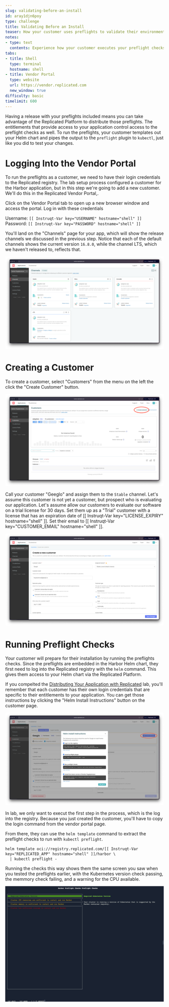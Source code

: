 ```yaml
---
slug: validating-before-an-install
id: aray1djn6poy
type: challenge
title: Validating Before an Install
teaser: How your customer uses preflights to validate their environment
notes:
- type: text
  contents: Experience how your customer executes your preflight checks
tabs:
- title: Shell
  type: terminal
  hostname: shell
- title: Vendor Portal
  type: website
  url: https://vendor.replicated.com
  new_window: true
difficulty: basic
timelimit: 600
---
```


Having a release with your preflights included means you can
take advantage of the Replicated Platform to distribute those
preflights. The entitlements that provide access to your
application control access to the preflight checks as well.
To run the preflights, your customer templates out your
Helm chart and pipes the output to the `preflight` plugin
to `kubectl`, just like you did to test your changes.

Logging Into the Vendor Portal
==============================

To run the preflights as a customer, we need to have their
login credentials to the Replicated registry. The lab setup
process configured a customer for the Harbor application,
but in this step we're going to add a new customer. We'll
do this in the Replicated Vendor Portal,.

Click on the Vendor Portal tab to open up a new browser window and
access the portal. Log in with these credentials

Username: `[[ Instruqt-Var key="USERNAME" hostname="shell" ]]`<br/>
Password: `[[ Instruqt-Var key="PASSWORD" hostname="shell" ]]`

You'll land on the "Channels" page for your app, which will show
the release channels we discussed in the previous step. Notice that
each of the default channels shows the current version `16.8.0`,
while the channel LTS, which we haven't released to, reflects
that.

![Vendor Portal Release Channels](../assets/vendor-portal-landing.png)

Creating a Customer
===================

To create a customer, select "Customers" from the menu on the left
the click the "Create Customer" button.

![Creating a Customer](../assets/create-customer-button.png)

Call your customer "Geeglo" and assign them to the `Stable` channel.
Let's assume this customer is not yet a customer, but prospect who
is evaluating our application. Let's assume allow our customers to
evaluate our software on a trial license for 30 days.  Set them up
as a "Trial" customer with a license that has an expiration date
of [[ Instruqt-Var key="LICENSE_EXPIRY" hostname="shell" ]]. Set
their email to [[ Instruqt-Var key="CUSTOMER_EMAIL" hostname="shell" ]].

![Customer Details](../assets/new-customer-details.png)

Running Preflight Checks
========================

Your customer will prepare for their installation by running
the preflights checks. Since the preflights are embedded in
the Harbor Helm chart, they first need to log into the Replicated
registry with the `helm` command. This gives them access to
your Helm chart via the Replicated Platform.

If you compelted the [Distributing Your Application with Replicated](https://play.instruqt.com/replicated/tracks/distributing-your-application-with-replicated)
lab, you'll remember that each customer has their own login
credentials that are specific to their entitlements to your
application. You can get those instructions by clicking the
"Helm Install Instructions" button on the customer page.

![Install instruction](../assets/install-instructions.png)

In lab, we only want to execut the first step in the process,
which is the log into the registry. Because you just created
the customer, you'll have to copy the login command from the
vendor portal page.

From there, they can use the `helm template` command to extract the
preflight checks to run with `kubectl preflight`.

```
helm template oci://registry.replicated.com/[[ Instruqt-Var key="REPLICATED_APP" hostname="shell" ]]/harbor \
  | kubectl preflight -
```

Running the checks this way shows them the same screen you saw when
you tested the preflights earlier, with the Kubernetes version check
passing, the memmory check failing, and a warning for the CPU available.

![Customer Preflight Checks](../assets/customer-preflight-checks.png)
